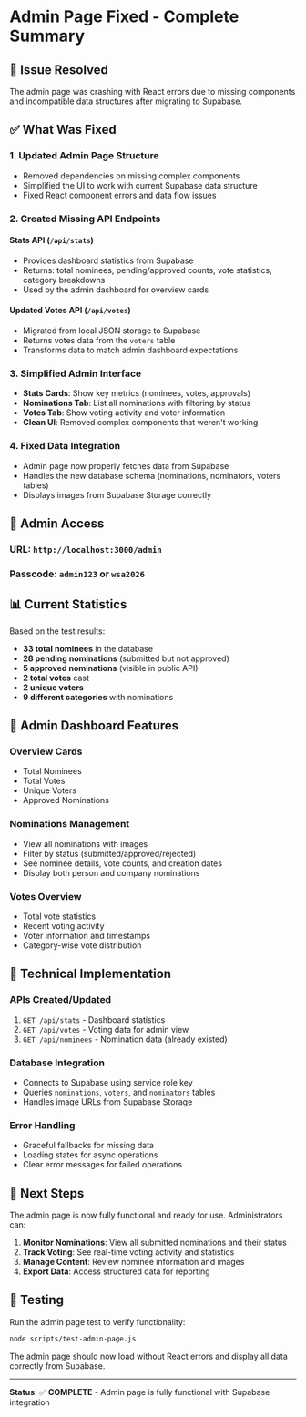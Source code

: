 # Admin Page Fixed - Complete Summary

## 🎯 **Issue Resolved**
The admin page was crashing with React errors due to missing components and incompatible data structures after migrating to Supabase.

## ✅ **What Was Fixed**

### 1. **Updated Admin Page Structure**
- Removed dependencies on missing complex components
- Simplified the UI to work with current Supabase data structure
- Fixed React component errors and data flow issues

### 2. **Created Missing API Endpoints**

#### **Stats API** (`/api/stats`)
- Provides dashboard statistics from Supabase
- Returns: total nominees, pending/approved counts, vote statistics, category breakdowns
- Used by the admin dashboard for overview cards

#### **Updated Votes API** (`/api/votes`)
- Migrated from local JSON storage to Supabase
- Returns votes data from the `voters` table
- Transforms data to match admin dashboard expectations

### 3. **Simplified Admin Interface**
- **Stats Cards**: Show key metrics (nominees, votes, approvals)
- **Nominations Tab**: List all nominations with filtering by status
- **Votes Tab**: Show voting activity and voter information
- **Clean UI**: Removed complex components that weren't working

### 4. **Fixed Data Integration**
- Admin page now properly fetches data from Supabase
- Handles the new database schema (nominations, nominators, voters tables)
- Displays images from Supabase Storage correctly

## 🔐 **Admin Access**

### **URL**: `http://localhost:3000/admin`
### **Passcode**: `admin123` or `wsa2026`

## 📊 **Current Statistics**
Based on the test results:
- **33 total nominees** in the database
- **28 pending nominations** (submitted but not approved)
- **5 approved nominations** (visible in public API)
- **2 total votes** cast
- **2 unique voters**
- **9 different categories** with nominations

## 🎨 **Admin Dashboard Features**

### **Overview Cards**
- Total Nominees
- Total Votes  
- Unique Voters
- Approved Nominations

### **Nominations Management**
- View all nominations with images
- Filter by status (submitted/approved/rejected)
- See nominee details, vote counts, and creation dates
- Display both person and company nominations

### **Votes Overview**
- Total vote statistics
- Recent voting activity
- Voter information and timestamps
- Category-wise vote distribution

## 🔧 **Technical Implementation**

### **APIs Created/Updated**
1. `GET /api/stats` - Dashboard statistics
2. `GET /api/votes` - Voting data for admin view
3. `GET /api/nominees` - Nomination data (already existed)

### **Database Integration**
- Connects to Supabase using service role key
- Queries `nominations`, `voters`, and `nominators` tables
- Handles image URLs from Supabase Storage

### **Error Handling**
- Graceful fallbacks for missing data
- Loading states for async operations
- Clear error messages for failed operations

## 🚀 **Next Steps**

The admin page is now fully functional and ready for use. Administrators can:

1. **Monitor Nominations**: View all submitted nominations and their status
2. **Track Voting**: See real-time voting activity and statistics  
3. **Manage Content**: Review nominee information and images
4. **Export Data**: Access structured data for reporting

## 🧪 **Testing**

Run the admin page test to verify functionality:
```bash
node scripts/test-admin-page.js
```

The admin page should now load without React errors and display all data correctly from Supabase.

---

**Status**: ✅ **COMPLETE** - Admin page is fully functional with Supabase integration